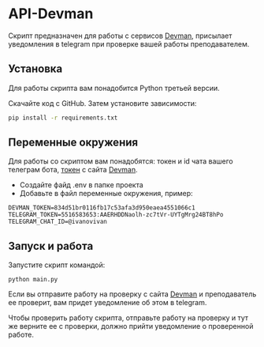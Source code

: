 # API-Devman
Скрипт предназначен для работы с сервисов [Devman](https://dvmn.org/), присылает уведомления в telegram при проверке вашей работы преподавателем.
## Установка
Для работы скрипта вам понадобится Python третьей версии.

Скачайте код с GitHub. Затем установите зависимости:

```sh
pip install -r requirements.txt
```
## Переменные окружения
Для работы со скриптом вам понадобятся: токен и id чата вашего телеграм бота, [токен](https://dvmn.org/api/docs/) с сайта [Devman](https://dvmn.org/).
* Создайте файд .env в папке проекта
* Добавьте в файл переменные окружения, пример:
```
DEVMAN_TOKEN=834d51br0116fb17c53afa3d950eaea4551066c1
TELEGRAM_TOKEN=5516583653:AAERHDDNaolh-zc7tVr-UYTgMrg24BT8hPo
TELEGRAM_CHAT_ID=@ivanovivan
```
## Запуск и работа
Запустите скрипт командой:
```
python main.py
```
Если вы отправите работу на проверку с сайта [Devman](https://dvmn.org/) и преподаватель ее проверит, вам придет уведомление об этом в telegram.

Чтобы проверить работу скрипта, отправьте работу на проверку и тут же верните ее с проверки, должно прийти уведомление о проверенной работе.
